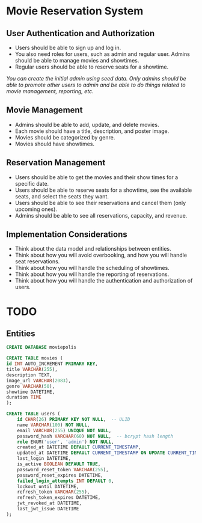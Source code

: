 # Movie Reservation System

## User Authentication and Authorization

- Users should be able to sign up and log in.
- You also need roles for users, such as admin and regular user. Admins should be able to manage movies and showtimes.
- Regular users should be able to reserve seats for a showtime.

_You can create the initial admin using seed data. Only admins should be able to promote other users to admin and be able to do things related to movie management, reporting, etc._

## Movie Management

- Admins should be able to add, update, and delete movies.
- Each movie should have a title, description, and poster image.
- Movies should be categorized by genre.
- Movies should have showtimes.

## Reservation Management

- Users should be able to get the movies and their show times for a specific date.
- Users should be able to reserve seats for a showtime, see the available seats, and select the seats they want.
- Users should be able to see their reservations and cancel them (only upcoming ones).
- Admins should be able to see all reservations, capacity, and revenue.

## Implementation Considerations

- Think about the data model and relationships between entities.
- Think about how you will avoid overbooking, and how you will handle seat reservations.
- Think about how you will handle the scheduling of showtimes.
- Think about how you will handle the reporting of reservations.
- Think about how you will handle the authentication and authorization of users.

# TODO

## Entities

```sql
CREATE DATABASE moviepolis
```

```sql
CREATE TABLE movies (
id INT AUTO_INCREMENT PRIMARY KEY,
title VARCHAR(255),
description TEXT,
image_url VARCHAR(2083),
genre VARCHAR(50),
showtime DATETIME,
duration TIME
);
```

```sql
CREATE TABLE users (
    id CHAR(26) PRIMARY KEY NOT NULL,  -- ULID
    name VARCHAR(100) NOT NULL,
    email VARCHAR(255) UNIQUE NOT NULL,
    password_hash VARCHAR(60) NOT NULL,  -- bcrypt hash length
    role ENUM('user', 'admin') NOT NULL,
    created_at DATETIME DEFAULT CURRENT_TIMESTAMP,
    updated_at DATETIME DEFAULT CURRENT_TIMESTAMP ON UPDATE CURRENT_TIMESTAMP,
    last_login DATETIME,
    is_active BOOLEAN DEFAULT TRUE,
    password_reset_token VARCHAR(255),
    password_reset_expires DATETIME,
    failed_login_attempts INT DEFAULT 0,
    lockout_until DATETIME,
    refresh_token VARCHAR(255),
    refresh_token_expires DATETIME,
    jwt_revoked_at DATETIME,
    last_jwt_issue DATETIME
);
```
